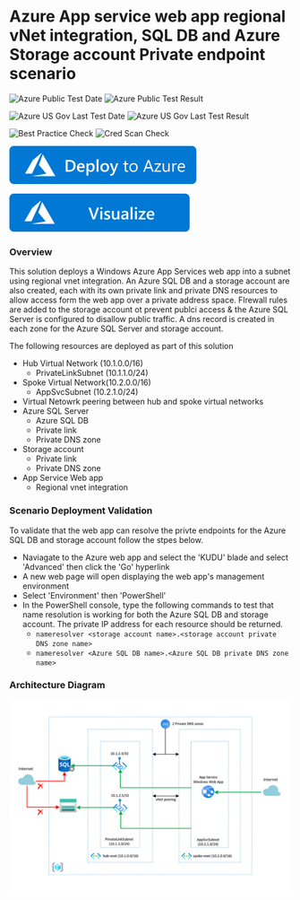 # Azure App service web app regional vNet integration, SQL DB and Azure Storage account Private endpoint scenario 

![Azure Public Test Date](https://azurequickstartsservice.blob.core.windows.net/badges/301-web-app-regional-vnet-private-endpoint-sql-storage/PublicLastTestDate.svg)
![Azure Public Test Result](https://azurequickstartsservice.blob.core.windows.net/badges/301-web-app-regional-vnet-private-endpoint-sql-storage/PublicDeployment.svg)

![Azure US Gov Last Test Date](https://azurequickstartsservice.blob.core.windows.net/badges/301-web-app-regional-vnet-private-endpoint-sql-storage/FairfaxLastTestDate.svg)
![Azure US Gov Last Test Result](https://azurequickstartsservice.blob.core.windows.net/badges/301-web-app-regional-vnet-private-endpoint-sql-storage/FairfaxDeployment.svg)

![Best Practice Check](https://azurequickstartsservice.blob.core.windows.net/badges/301-web-app-regional-vnet-private-endpoint-sql-storage/BestPracticeResult.svg)
![Cred Scan Check](https://azurequickstartsservice.blob.core.windows.net/badges/301-web-app-regional-vnet-private-endpoint-sql-storage/CredScanResult.svg)

[![Deploy To Azure](https://raw.githubusercontent.com/Azure/azure-quickstart-templates/master/1-CONTRIBUTION-GUIDE/images/deploytoazure.svg?sanitize=true)](https://portal.azure.com/#create/Microsoft.Template/uri/https%3A%2F%2Fraw.githubusercontent.com%2FAzure%2Fazure-quickstart-templates%2Fmaster%2F301-web-app-regional-vnet-private-endpoint-sql-storage%2Fazuredeploy.json)

[![Visualize](https://raw.githubusercontent.com/Azure/azure-quickstart-templates/master/1-CONTRIBUTION-GUIDE/images/visualizebutton.svg?sanitize=true)](http://armviz.io/#/?load=https%3A%2F%2Fraw.githubusercontent.com%2FAzure%2Fazure-quickstart-templates%2Fmaster%2F301-web-app-regional-vnet-private-endpoint-sql-storage%2Fazuredeploy.json)    


### Overview

This solution deploys a Windows Azure App Services web app into a subnet using regional vnet integration. An Azure SQL DB and a storage account are also created, each with its own private link and private DNS resources to allow access form the web app over a private address space. FIrewall rules are added to the storage account ot prevent publci access & the Azure SQL Server is configured to disallow public traffic. A dns record is created in each zone for the Azure SQL Server and storage account.

The following resources are deployed as part of this solution

- Hub Virtual Network (10.1.0.0/16)
  - PrivateLinkSubnet (10.1.1.0/24)
- Spoke Virtual Network(10.2.0.0/16)
  - AppSvcSubnet (10.2.1.0/24)
- Virtual Netowrk peering between hub and spoke virtual networks
- Azure SQL Server
  - Azure SQL DB
  - Private link
  - Private DNS zone
- Storage account
  - Private link
  - Private DNS zone
- App Service Web app
  - Regional vnet integration

### Scenario Deployment Validation

To validate that the web app can resolve the privte endpoints for the Azure SQL DB and storage account follow the stpes below. 
- Naviagate to the Azure web app and select the 'KUDU' blade and select 'Advanced' then click the 'Go' hyperlink
- A new web page will open displaying the web app's management environment
- Select 'Environment' then 'PowerShell'
- In the PowerShell console, type the following commands to test that name resolution is working for both the Azure SQL DB and storage account. The private IP address for each resource should be returned.
  - `nameresolver <storage account name>.<storage account private DNS zone name>`
  - `nameresolver <Azure SQL DB name>.<Azure SQL DB private DNS zone name>`

### Architecture Diagram

![Architecture diagram](./images/solution-architecture.png "Solution Architecture")
